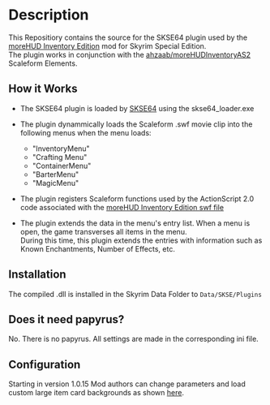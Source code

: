 
# Description

This Repositiory contains the source for the SKSE64 plugin used by the [moreHUD Inventory Edition](https://www.nexusmods.com/skyrimspecialedition/mods/18619) mod for Skyrim Special Edition.  
The plugin works in conjunction with the [ahzaab/moreHUDInventoryAS2](https://github.com/ahzaab/moreHUDInventoryAS2) Scaleform Elements.  

## How it Works

* The SKSE64 plugin is loaded by [SKSE64](http://skse.silverlock.org/) using the skse64_loader.exe
* The plugin dynammically loads the Scaleform .swf movie clip into the following menus when the menu loads:
  * "InventoryMenu"
  * "Crafting Menu"
  * "ContainerMenu"
  * "BarterMenu"
  * "MagicMenu"

* The plugin registers Scaleform functions used by the ActionScript 2.0 code associated with the [moreHUD Inventory Edition swf file](https://github.com/ahzaab/moreHUDInventoryAS2) 
* The plugin extends the data in the menu's entry list.  When a menu is open, the game transverses all items in the menu.  
  During this time, this plugin extends the entries with information such as Known Enchantments, Number of Effects, etc.

## Installation
The compiled .dll is installed in the Skyrim Data Folder to `Data/SKSE/Plugins`

## Does it need papyrus?
No.  There is no papyrus.  All settings are made in the corresponding ini file.

## Configuration
Starting in version 1.0.15 Mod authors can change parameters and load custom large item card backgrounds as shown [here](https://github.com/ahzaab/moreHUDInventory/tree/master/Data/Interface/moreHUDIE).
